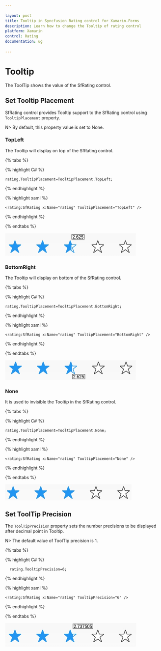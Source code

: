 ```yaml
---

layout: post
title: Tooltip in Syncfusion Rating control for Xamarin.Forms
description: Learn how to change the Tooltip of rating control
platform: Xamarin
control: Rating
documentation: ug

---
```



# Tooltip

The ToolTip shows the value of the SfRating control.

## Set Tooltip Placement

SfRating control provides Tooltip support to the SfRating control using `TooltipPlacement` property. 

N> By default, this property value is set to None.

### TopLeft 

The Tooltip will display on top of the SfRating control. 

{% tabs %}

{% highlight C# %}

	rating.TooltipPlacement=TooltipPlacement.TopLeft;

{% endhighlight %} 

{% highlight xaml %}

	<rating:SfRating x:Name="rating" TooltipPlacement="TopLeft" />
	
{% endhighlight %}

{% endtabs %}

![](images/topLeft.jpg) 

### BottomRight

The Tooltip will display on bottom of the SfRating control.

{% tabs %}

{% highlight C# %}

	rating.TooltipPlacement=TooltipPlacement.BottomRight;

{% endhighlight %}

{% highlight xaml %}

	<rating:SfRating x:Name="rating" TooltipPlacement="BottomRight" />
	
{% endhighlight %}

{% endtabs %}

![](images/rightBottom.jpg)

### None

It is used to invisible the Tooltip in the SfRating control.

{% tabs %}

{% highlight C# %}

	rating.TooltipPlacement=TooltipPlacement.None;

{% endhighlight %}

{% highlight xaml %}

	<rating:SfRating x:Name="rating" TooltipPlacement="None" />
	
{% endhighlight %}

{% endtabs %}

![](images/null.jpg)

## Set ToolTip Precision

The `ToolTipPrecision` property sets the number precisions to be displayed after decimal point in Tooltip. 

N> The default value of ToolTip precision is 1.

{% tabs %}

{% highlight C# %}

      rating.TooltipPrecision=6;

{% endhighlight %}

{% highlight xaml %}

	<rating:SfRating x:Name="rating" TooltipPrecision="6" />
	
{% endhighlight %}

{% endtabs %}

![](images/toolTipPrecision.jpg)